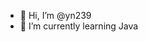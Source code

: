 - 👋 Hi, I’m @yn239
- 🌱 I’m currently learning Java

<!---
yn239/yn239 is a ✨ special ✨ repository because its `README.md` (this file) appears on your GitHub profile.
You can click the Preview link to take a look at your changes.
--->
